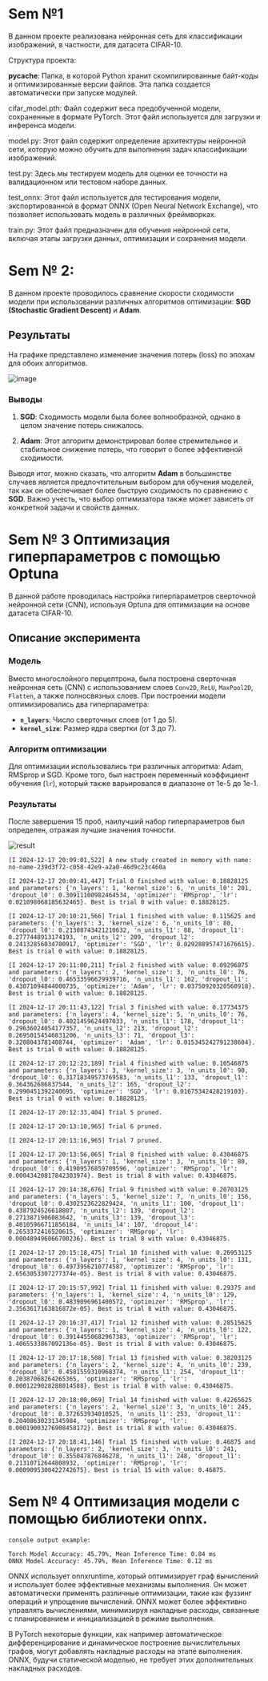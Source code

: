 # Sem №1

В данном проекте реализована нейронная сеть для классификации изображений, в частности, для датасета CIFAR-10.

Структура проекта:

__pycache__: Папка, в которой Python хранит скомпилированные байт-коды и оптимизированные версии файлов. Эта папка создается автоматически при запуске модулей.

cifar_model.pth: Файл содержит веса предобученной модели, сохраненные в формате PyTorch. Этот файл используется для загрузки и инференса модели.

model.py: Этот файл содержит определение архитектуры нейронной сети, которую можно обучить для выполнения задач классификации изображений.

test.py:  Здесь мы тестируем модель для оценки ее точности на валидационном или тестовом наборе данных.

test_onnx: Этот файл используется для тестирования модели, экспортированной в формат ONNX (Open Neural Network Exchange), что позволяет использовать модель в различных фреймворках.

train.py: Этот файл предназначен для обучения нейронной сети, включая этапы загрузки данных, оптимизации и сохранения модели.


# Sem № 2:

В данном проекте проводилось сравнение скорости сходимости модели при использовании различных алгоритмов оптимизации: **SGD (Stochastic Gradient Descent)** и **Adam**. 

## Результаты

На графике представлено изменение значения потерь (loss) по эпохам для обоих алгоритмов. 

![image](https://github.com/user-attachments/assets/5aca40f4-9ad0-4cef-9faa-470f949a93b5)


### Выводы

1. **SGD**: Сходимость модели была более волнообразной, однако в целом значение потерь снижалось.
   
2. **Adam**: Этот алгоритм демонстрировал более стремительное и стабильное снижение потерь, что говорит о более эффективной сходимости.

Выводя итог, можно сказать, что алгоритм **Adam** в большинстве случаев является предпочтительным выбором для обучения моделей, так как он обеспечивает более быструю сходимость по сравнению с **SGD**. Важно учесть, что выбор оптимизатора также может зависеть от конкретной задачи и свойств данных.


# Sem № 3 Оптимизация гиперпараметров с помощью Optuna

В данной работе проводилась настройка гиперпараметров сверточной нейронной сети (CNN), используя Optuna для оптимизации на основе датасета CIFAR-10.

## Описание эксперимента

### Модель
Вместо многослойного перцептрона, была построена сверточная нейронная сеть (CNN) с использованием слоев `Conv2D`, `ReLU`, `MaxPool2D`, `Flatten`, а также полносвязных слоев. При построении модели оптимизировались два гиперпараметра:

- **`n_layers`**: Число сверточных слоев (от 1 до 5).
- **`kernel_size`**: Размер ядра свертки (от 3 до 7).

### Алгоритм оптимизации
Для оптимизации использовались три различных алгоритма: Adam, RMSprop и SGD. Кроме того, был настроен переменный коэффициент обучения (`lr`), который также варьировался в диапазоне от 1e-5 до 1e-1.

### Результаты

После завершения 15 проб, наилучший набор гиперпараметров был определен, отражая лучшие значения точности.

![result](https://github.com/user-attachments/assets/c0b8c629-5ed9-4f3d-92d8-d58b47a5e345)

```
[I 2024-12-17 20:09:01,522] A new study created in memory with name: no-name-239d3f72-c058-42e9-a2a0-46d9c23c460a

[I 2024-12-17 20:09:41,447] Trial 0 finished with value: 0.18828125 and parameters: {'n_layers': 1, 'kernel_size': 6, 'n_units_l0': 201, 'dropout_l0': 0.30911100982464534, 'optimizer': 'RMSprop', 'lr': 0.021098068185632465}. Best is trial 0 with value: 0.18828125.

[I 2024-12-17 20:10:21,566] Trial 1 finished with value: 0.115625 and parameters: {'n_layers': 3, 'kernel_size': 6, 'n_units_l0': 80, 'dropout_l0': 0.21308743421210632, 'n_units_l1': 88, 'dropout_l1': 0.2777448913174193, 'n_units_l2': 209, 'dropout_l2': 0.24132856034700917, 'optimizer': 'SGD', 'lr': 0.029288957471676615}. Best is trial 0 with value: 0.18828125.

[I 2024-12-17 20:11:00,211] Trial 2 finished with value: 0.09296875 and parameters: {'n_layers': 2, 'kernel_size': 3, 'n_units_l0': 76, 'dropout_l0': 0.46533596629939716, 'n_units_l1': 162, 'dropout_l1': 0.43071094844000735, 'optimizer': 'Adam', 'lr': 0.03750920320560918}. Best is trial 0 with value: 0.18828125.

[I 2024-12-17 20:11:43,122] Trial 3 finished with value: 0.17734375 and parameters: {'n_layers': 4, 'kernel_size': 5, 'n_units_l0': 76, 'dropout_l0': 0.4021459624497033, 'n_units_l1': 178, 'dropout_l1': 0.29636024054177357, 'n_units_l2': 213, 'dropout_l2': 0.26950154546831206, 'n_units_l3': 71, 'dropout_l3': 0.3208043781408744, 'optimizer': 'Adam', 'lr': 0.015345242791238604}. Best is trial 0 with value: 0.18828125.

[I 2024-12-17 20:12:23,189] Trial 4 finished with value: 0.10546875 and parameters: {'n_layers': 3, 'kernel_size': 3, 'n_units_l0': 90, 'dropout_l0': 0.31718349573769583, 'n_units_l1': 133, 'dropout_l1': 0.364362686837544, 'n_units_l2': 165, 'dropout_l2': 0.2990451392240695, 'optimizer': 'SGD', 'lr': 0.01675342428219103}. Best is trial 0 with value: 0.18828125.

[I 2024-12-17 20:12:33,404] Trial 5 pruned. 

[I 2024-12-17 20:13:10,965] Trial 6 pruned. 

[I 2024-12-17 20:13:16,965] Trial 7 pruned. 

[I 2024-12-17 20:13:56,065] Trial 8 finished with value: 0.43046875 and parameters: {'n_layers': 1, 'kernel_size': 3, 'n_units_l0': 80, 'dropout_l0': 0.41909576859709596, 'optimizer': 'RMSprop', 'lr': 0.00043420817842303974}. Best is trial 8 with value: 0.43046875.

[I 2024-12-17 20:14:38,676] Trial 9 finished with value: 0.20703125 and parameters: {'n_layers': 5, 'kernel_size': 7, 'n_units_l0': 156, 'dropout_l0': 0.4302523622829424, 'n_units_l1': 100, 'dropout_l1': 0.4387924526618807, 'n_units_l2': 139, 'dropout_l2': 0.2713871906083642, 'n_units_l3': 139, 'dropout_l3': 0.40105966711856184, 'n_units_l4': 107, 'dropout_l4': 0.2653372416520615, 'optimizer': 'RMSprop', 'lr': 0.000489496066700236}. Best is trial 8 with value: 0.43046875.

[I 2024-12-17 20:15:18,475] Trial 10 finished with value: 0.26953125 and parameters: {'n_layers': 1, 'kernel_size': 4, 'n_units_l0': 131, 'dropout_l0': 0.4973956210774587, 'optimizer': 'RMSprop', 'lr': 2.6563053307277374e-05}. Best is trial 8 with value: 0.43046875.        

[I 2024-12-17 20:15:57,992] Trial 11 finished with value: 0.29375 and parameters: {'n_layers': 1, 'kernel_size': 4, 'n_units_l0': 129, 'dropout_l0': 0.4839096961400572, 'optimizer': 'RMSprop', 'lr': 2.3563617163816872e-05}. Best is trial 8 with value: 0.43046875.

[I 2024-12-17 20:16:37,417] Trial 12 finished with value: 0.28515625 and parameters: {'n_layers': 1, 'kernel_size': 4, 'n_units_l0': 122, 'dropout_l0': 0.39144550682967383, 'optimizer': 'RMSprop', 'lr': 1.4065533867092136e-05}. Best is trial 8 with value: 0.43046875.       

[I 2024-12-17 20:17:18,508] Trial 13 finished with value: 0.38203125 and parameters: {'n_layers': 2, 'kernel_size': 4, 'n_units_l0': 239, 'dropout_l0': 0.4581559310968374, 'n_units_l1': 254, 'dropout_l1': 0.20387068264265365, 'optimizer': 'RMSprop', 'lr': 0.0001229028288014588}. Best is trial 8 with value: 0.43046875.

[I 2024-12-17 20:18:00,069] Trial 14 finished with value: 0.42265625 and parameters: {'n_layers': 2, 'kernel_size': 3, 'n_units_l0': 245, 'dropout_l0': 0.372653934010525, 'n_units_l1': 253, 'dropout_l1': 0.20408630231345984, 'optimizer': 'RMSprop', 'lr': 0.00019003276908458172}. Best is trial 8 with value: 0.43046875.

[I 2024-12-17 20:18:41,146] Trial 15 finished with value: 0.46875 and parameters: {'n_layers': 2, 'kernel_size': 3, 'n_units_l0': 241, 'dropout_l0': 0.355047876846278, 'n_units_l1': 248, 'dropout_l1': 0.21310712644808932, 'optimizer': 'RMSprop', 'lr': 0.0009095300422742675}. Best is trial 15 with value: 0.46875.

```


# Sem № 4 Оптимизация модели с помощью библиотеки onnx.

```
console output example:

Torch Model Accuracy: 45.79%, Mean Inference Time: 0.84 ms
ONNX Model Accuracy: 45.79%, Mean Inference Time: 0.12 ms
```

ONNX использует onnxruntime, который оптимизирует граф вычислений и использует более эффективные механизмы выполнения. Он может автоматически применять различные оптимизации, такие как фуззинг операций и упрощение вычислений. ONNX может более эффективно управлять вычислениями, минимизируя накладные расходы, связанные с планированием и инициализацией в режиме выполнения.

В PyTorch некоторые функции, как например автоматическое дифференцирование и динамическое построение вычислительных графов, могут добавлять накладные расходы на этапе выполнения. ONNX, будучи статической моделью, не требует этих дополнительных накладных расходов.
